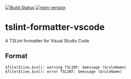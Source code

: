 [![Build Status](https://travis-ci.org/use-strict/tslint-formatter-vscode.svg?branch=master)](https://travis-ci.org/use-strict/tslint-formatter-vscode)
[![npm version](https://badge.fury.io/js/tslint-formatter-vscode.svg)](https://badge.fury.io/js/tslint-formatter-vscode)

# tslint-formatter-vscode

A TSLint formatter for Visual Studio Code

## Format

```
$file($line,$col): warning TSLINT: $message ($ruleName)
$file($line,$col): error TSLINT: $message ($ruleName)
```
